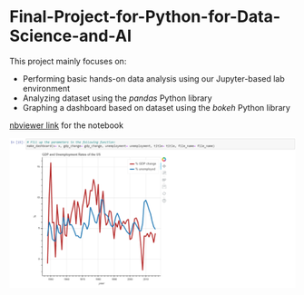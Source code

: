 # Final-Project-for-Python-for-Data-Science-and-AI

This project mainly focuses on:
* Performing basic hands-on data analysis using our Jupyter-based lab environment<br/>
* Analyzing dataset using the _pandas_ Python library<br/>
* Graphing a dashboard based on dataset using the _bokeh_ Python library

[nbviewer link](https://nbviewer.jupyter.org/github/ynylgm/IBM-Data-Science-Professional-Certificate/blob/master/Final-Project-for-Python-for-Data-Science-and-AI/Analyzing%20US%20Economic%20Data%20and%20Building%20Dashboard.ipynb) for the notebook

![Dashboard](https://github.com/ynylgm/IBM-Data-Science-Professional-Certificate/blob/master/Final-Project-for-Python-for-Data-Science-and-AI/Dashboard.png)
